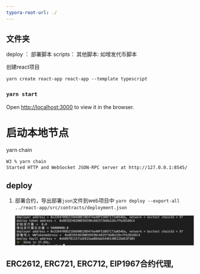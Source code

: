 ```yaml
---
typora-root-url: ./
---
```




## 文件夹
deploy ： 部署脚本
scripts： 其他脚本: 如增发代币脚本

创建react项目

```shell
yarn create react-app react-app --template typescript
```

### `yarn start`

 Open [http://localhost:3000](http://localhost:3000/) to view it in the browser.

# 启动本地节点

yarn chain
```shell
W3 % yarn chain
Started HTTP and WebSocket JSON-RPC server at http://127.0.0.1:8545/
```
## deploy
1. 部署合约，导出部署`json`文件到web项目中
   `yarn deploy --export-all ../react-app/src/contracts/deployment.json`

   ![deploy](/img/deploy.png) 


## ERC2612, ERC721, ERC712, EIP1967合约代理, 

